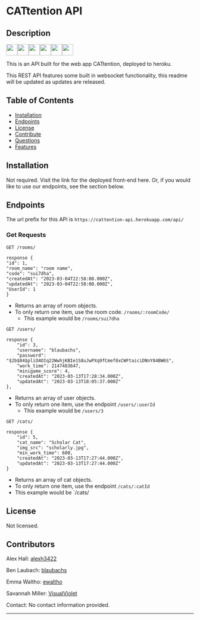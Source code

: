 # CATtention API

## Description

<img height=30 src="https://cdn.jsdelivr.net/gh/devicons/devicon/icons/javascript/javascript-original.svg" /><img height=30 src="https://cdn.jsdelivr.net/gh/devicons/devicon/icons/nodejs/nodejs-plain-wordmark.svg" /><img height=30 src="https://cdn.jsdelivr.net/gh/devicons/devicon/icons/express/express-original-wordmark.svg" /><img height=30 src="https://cdn.jsdelivr.net/gh/devicons/devicon/icons/mysql/mysql-original-wordmark.svg" /><img height=30 src="https://cdn.jsdelivr.net/gh/devicons/devicon/icons/sequelize/sequelize-original-wordmark.svg" /><img height=30 src="https://cdn.jsdelivr.net/gh/devicons/devicon/icons/heroku/heroku-original.svg" />
                                               

This is an API built for the web app CATtention, deployed to heroku.

This REST API features some built in websocket functionality, this readme will be updated as updates are released.

## Table of Contents

- [Installation](#installation)
- [Endpoints](#endpoints)
- [License](#license)
- [Contribute](#contribute)
- [Questions](#questions)
- [Features](#features)

## Installation

Not required. Visit the link for the deployed front-end here. Or, if you would like to use our endpoints, see the section below.

## Endpoints

The url prefix for this API is `https://cattention-api.herokuapp.com/api/`

### Get Requests

`GET /rooms/`

    response {
	"id": 1,
	"room_name": "room name",
	"code": "sui7dha",
	"createdAt": "2023-03-04T22:58:08.000Z",
	"updatedAt": "2023-03-04T22:58:08.000Z",
	"UserId": 1
    }

* Returns an array of room objects.
* To only return one item, use the room code. `/rooms/:roomCode/`
    * This example would be `/rooms/sui7dha`

`GET /users/`

    response {
		"id": 3,
		"username": "blaubachs",
		"password": "$2b$04$pliO4OIq22WwhjKBIe1S8uJwPXq9fCmef8xCWFtaiciDNnY84BW6S",
		"work_time": 2147483647,
		"minigame_score": 4,
		"createdAt": "2023-03-13T17:28:34.000Z",
		"updatedAt": "2023-03-13T18:05:37.000Z"
	},

* Returns an array of user objects.
* To only return one item, use the endpoint `/users/:userId`
    * This example would be `/users/3`

`GET /cats/`

    response {
		"id": 5,
		"cat_name": "Scholar Cat",
		"img_src": "scholarly.jpg",
		"min_work_time": 600,
		"createdAt": "2023-03-13T17:27:44.000Z",
		"updatedAt": "2023-03-13T17:27:44.000Z"
	}

* Returns an array of cat objects.
* To only return one item, use the endpoint `/cats/:catId`
 * This example would be `/cats/

## License

Not licensed.

## Contributors

Alex Hall: [alexh3422](https://github.com/alexh3422)

Ben Laubach: [blaubachs](https://github.com/blaubachs)

Emma Waltho: [ewaltho](https://github.com/ewaltho)

Savannah Miller: [VisualViolet](https://github.com/ewaltho)


Contact: No contact information provided.

---


